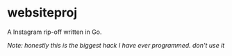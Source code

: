 # websiteproj
A Instagram rip-off written in Go.

*Note: honestly this is the biggest hack I have ever programmed. don't use it*
